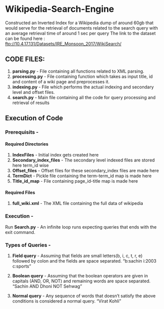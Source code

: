 # Wikipedia-Search-Engine
Constructed an Inverted Index for a Wikipedia dump of around 60gb that would serve for the retrieval of documents related to the search query with an average retrieval time of around 1 sec per query
The link to the dataset can be found here : ftp://10.4.17.131/Datasets/IRE_Monsoon_2017/WikiSearch/

## CODE FILES:

1. **parsing.py** - File containing all functions related to XML parsing.
2. **processing.py** - File containing function which takes as input title, id and content of a wiki page and preprocesses it.
3. **indexing.py** -  File which performs the actual indexing and secondary level and offset files.
4. **search.py** - Main file containing all the code for query processing and retrieval of results

## Execution of Code
### Prerequisits - 
#### Required Directories
1. **IndexFiles** - Initial index gets created here 
2. **Secondary_index_files** - The secondary level indexed files are stored here term_id wise
3. **Offset_files** - Offset files for these secondary_index files are made here
4. **TermDict** - Pickle file containing the term-term_id map is made here
5. **Title_id_map** - File containing page_id-title map is made here

#### Required Files
1. **full_wiki.xml** - The XML file containing the full data of wikipedia

### Execution -  
Run **Search.py** - An infinite loop runs expecting queries that ends with the exit command.

### Types of Queries - 
1. **Field query** - Assuming that fields are small letters(b, i, c, t, r, e) followed by colon and the fields are space separated.
“b:sachin i:2003 c:sports”

2. **Boolean query** - Assuming that the boolean operators are given in capitals (AND, OR, NOT) and remaining words are space separated.
“Sachin AND Dhoni NOT Sehwag” 

3. **Normal query** - Any sequence of words that doesn’t satisfy the above conditions is considered a normal query.
    “Virat Kohli”
